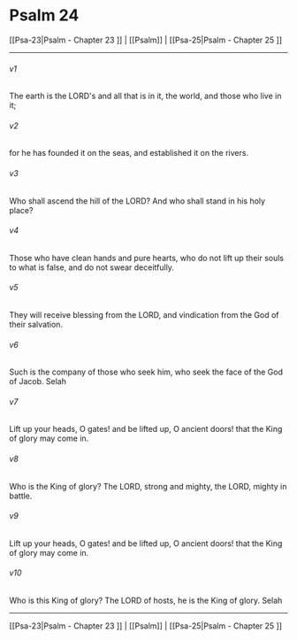 # Psalm 24

[[Psa-23|Psalm - Chapter 23 ]] | [[Psalm]] | [[Psa-25|Psalm - Chapter 25 ]]
***

###### v1
The earth is the LORD's and all that is in it, the world, and those who live in it;
###### v2
for he has founded it on the seas, and established it on the rivers.
###### v3
Who shall ascend the hill of the LORD? And who shall stand in his holy place?
###### v4
Those who have clean hands and pure hearts, who do not lift up their souls to what is false, and do not swear deceitfully.
###### v5
They will receive blessing from the LORD, and vindication from the God of their salvation.
###### v6
Such is the company of those who seek him, who seek the face of the God of Jacob. Selah
###### v7
Lift up your heads, O gates! and be lifted up, O ancient doors! that the King of glory may come in.
###### v8
Who is the King of glory? The LORD, strong and mighty, the LORD, mighty in battle.
###### v9
Lift up your heads, O gates! and be lifted up, O ancient doors! that the King of glory may come in.
###### v10
Who is this King of glory? The LORD of hosts, he is the King of glory. Selah

***

[[Psa-23|Psalm - Chapter 23 ]] | [[Psalm]] | [[Psa-25|Psalm - Chapter 25 ]]
